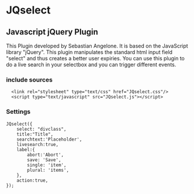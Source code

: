 # JQselect

## Javascript jQuery Plugin
This Plugin developed by Sebastian Angelone.
It is based on the JavaScript library "jQuery". 
This plugin manipulates the standard html input field "select" and thus creates a better user expiries. You can use this plugin to do a live search in your selectbox and you can trigger different events.
### include sources

````
  <link rel="stylesheet" type="text/css" href="JQselect.css"/>
  <script type="text/javascript" src="JQselect.js"></script>
````
### Settings
```
JQselect({
    select: "divclass",
    title:"Title",
    searchtext:'Placeholder',
    livesearch:true,
    label:{
        abort:'Abort',
        save: 'Save',
        single: 'item',
        plural: 'items',
    },
    action:true,
});
```

